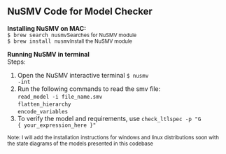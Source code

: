 <h2>NuSMV Code for Model Checker</h2>
<p><strong>Installing NuSMV on MAC:<br/></strong>
<code>$ brew search nusmv</code><small>Searches for NuSMV module</small><br/>
<code>$ brew install nusmv</code><small>Install the NuSMV module</small><br/>

<strong>Running NuSMV in terminal</strong><br/> 
Steps:<br/>
1. Open the NuSMV interactive terminal <code>$ nusmv -int</code><br/>
2. Run the following commands to read the smv file: <br/>
	<code>read_model -i file_name.smv</code><br/>
	<code>flatten_hierarchy</code><br/>
	<code>encode_variables</code><br/>
3. To verify the model and requirements, use <code>check_ltlspec -p "G { your_expression_here }"</code>

<small>Note: I will add the installation instructions for windows and linux distributions soon with the state diagrams of the models presented in this codebase</small>
